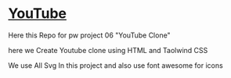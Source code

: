 # [YouTube](https://mrcsghosh.github.io/PWPROJECT6/)
Here this Repo for pw project 06 "YouTube Clone" 

here we Create Youtube clone using HTML and Taolwind CSS 

We use All Svg In this project and also use font awesome for icons
